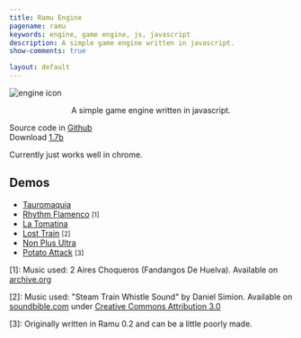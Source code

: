 ```yaml
---
title: Ramu Engine
pagename: ramu
keywords: engine, game engine, js, javascript
description: A simple game engine written in javascript.
show-comments: true

layout: default
---
```

![engine icon](https://camo.githubusercontent.com/1dc58b6bf552c9658f60acb29dc664bd8d38f971/68747470733a2f2f342e62702e626c6f6773706f742e636f6d2f2d387636466d7a7a6139466f2f576276435f524242522d492f41414141414141414866382f7450576c6569624c545a3079776278756f4f3767486d6a4a5f764175574b676251434c63424741732f73313630302f6c6f676f2e706e67)
<p align="center">A simple game engine written in javascript.</p>

Source code in [Github](https://github.com/HermesPasser/Ramu)   
Download [1.7b](https://github.com/HermesPasser/Ramu/releases/download/1.7b/ramu-1.7b.js)   

Currently just works well in chrome.  
## Demos  
* [Tauromaquia](tauromaquia/)
* [Rhythm Flamenco](rhythmflamenco/) <small class="ref">[1]</small>
* [La Tomatina](latomatina/)
* [Lost Train](losttrain/) <small class="ref">[2]</small>
* [Non Plus Ultra](nonplusultra/)
* [Potato Attack](potatoattack/) <small class="ref">[3]</small>

\[1\]: Music used: 2 Aires Choqueros (Fandangos De Huelva). Available on [archive.org](https://archive.org/details/PacoDeLuciaManitasDePlata)   

\[2\]: Music used: "Steam Train Whistle Sound" by Daniel Simion. Available on [soundbible.com](http://soundbible.com/2177-Steam-Train-Whistle.html) under [Creative Commons Attribution 3.0 ](https://creativecommons.org/licenses/by/3.0/?theme=Running_Club)   

\[3\]: Originally written in Ramu 0.2 and can be a little poorly made.
